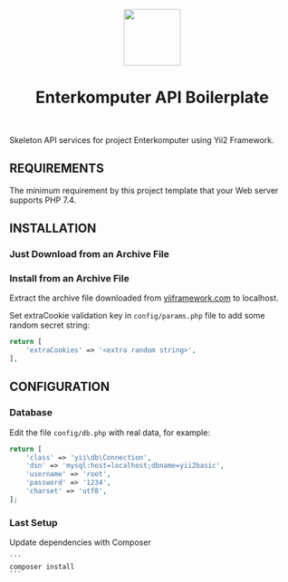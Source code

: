 <p align="center">
    <a href="https://enterkomputer.com" target="_blank">
        <img src="https://avatars0.githubusercontent.com/u/176936301" height="100px">
    </a>
    <h1 align="center">Enterkomputer API Boilerplate</h1>
    <br>
</p>

Skeleton API services for project Enterkomputer using Yii2 Framework.

REQUIREMENTS
------------

The minimum requirement by this project template that your Web server supports PHP 7.4.


INSTALLATION
------------

### Just Download from an Archive File



### Install from an Archive File

Extract the archive file downloaded from [yiiframework.com](https://github.com/ybsisgood/enterkomputer-api-boilerplate) to localhost.

Set extraCookie validation key in `config/params.php` file to add some random secret string:

```php
return [
    'extraCookies' => '<extra random string>',
],
```

CONFIGURATION
-------------

### Database

Edit the file `config/db.php` with real data, for example:

```php
return [
    'class' => 'yii\db\Connection',
    'dsn' => 'mysql:host=localhost;dbname=yii2basic',
    'username' => 'root',
    'password' => '1234',
    'charset' => 'utf8',
];
```

### Last Setup
Update dependencies with Composer 

    ```
    composer install  
    ```
